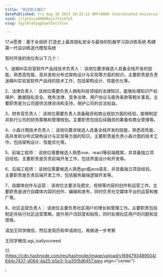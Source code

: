 ```yaml
---
title: "欢迎加入我们"
datePublished: Fri Aug 18 2023 16:31:12 GMT+0000 (Coordinated Universal Time)
cuid: cllgt4xju00080ajx73ziefy3
slug: 5qyi6lo5yqg5ywl5oir5lus

---
```


17.ai愿景：基于全自研 打造史上最具隐私安全与最快的机器学习自训练系统 构建第一代自训练迭代模型系统

暂时开放的岗位有以下几个：

1、迷糊AI实验室软件产品线技术负责人： 该岗位要求候选人具备全栈开发的技能，熟悉高性能、高并发和分布式架构设计与实现等方面的知识。主要职责是负责迷糊AI实验室软件产品线的技术工作，包括架构设计、性能优化等。

2、法律负责人： 该岗位需要负责人拥有科技领域的法律知识，能够处理知识产权保护、数据隐私安全、商务法律、竞争法律、用户协议与服务条款等相关事宜。主要职责是为公司提供法律咨询和支持，保护公司的合法权益。

3、财务官负责人： 该岗位需要负责人具备融资和商业规划方面的经验，能够制定并执行公司的财务策略和管理规划。主要职责包括后续融资的筹备和商业管理等。

4、小森计图技术负责人： 该岗位要求候选人具备全栈开发的技能，熟悉高性能、高并发和分布式架构设计与实现等方面的知识。主要职责是负责小森计图的技术工作，包括架构设计、性能优化等。

5、前端工程师： 该岗位需要候选人熟悉vue、react等前端框架，并具备独立项目经验。主要职责是负责前端开发工作，包括界面设计和开发等。

6、后端工程师： 该岗位需要候选人熟悉go或java语言，并具备独立项目经验。主要职责是负责后端开发工作，包括服务器端逻辑开发等。

7、自媒体创作与运营： 该岗位主要涉及图文、视频等内容的创作和运营工作。主要职责是进行自媒体内容的创作、编辑和发布，同时负责社交媒体平台的运营和推广等。

8、社区运营负责人： 该岗位主要负责社区用户的增长和管理工作。主要职责包括制定并执行社区运营策略，提升用户活跃度和粘性，同时处理社区用户的问题和反馈等。

请加王同学微信，然后发简历和申请岗位，再做进一步考察

王同学微信:agi\_isallyouneed

![](https://cdn.hashnode.com/res/hashnode/image/upload/v1694793489504/644c7437-d084-4a25-b5e3-1ca35f9d6457.jpeg align="center")

: